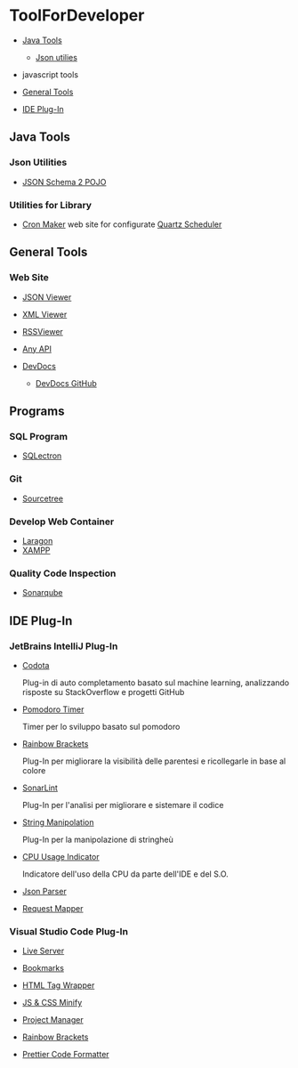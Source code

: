 # ToolForDeveloper

- [Java Tools](#java-tools)

  * [Json utilies](#json-utilies)

- javascript tools

- [General Tools](#general-tools)

- [IDE Plug-In](#IDE-Plug-In)

## **Java Tools**

### Json Utilities

- [JSON Schema 2 POJO](http://www.jsonschema2pojo.org/)

### Utilities for Library

- [Cron Maker](http://www.cronmaker.com/) web site for configurate [Quartz Scheduler](http://www.quartz-scheduler.org/)

## **General Tools**

### Web Site

- [JSON Viewer](https://codebeautify.org/jsonviewer)

- [XML Viewer](https://codebeautify.org/xmlviewer)

- [RSSViewer](https://codebeautify.org/rssviewer)

- [Any API](https://any-api.com/)

- [DevDocs](https://devdocs.io/)

  - [DevDocs GitHub](https://github.com/freeCodeCamp/devdocs)

## Programs

### SQL Program

- [SQLectron](https://sqlectron.github.io/)

### Git

- [Sourcetree](https://www.sourcetreeapp.com/)

### Develop Web Container

- [Laragon](https://laragon.org/)
- [XAMPP](https://www.apachefriends.org/it/index.html)

### Quality Code Inspection

- [Sonarqube](https://www.sonarqube.org/)

## IDE Plug-In

### JetBrains IntelliJ Plug-In

- [Codota](https://www.codota.com/)

  Plug-in di auto completamento basato sul machine learning, analizzando risposte su StackOverflow e progetti GitHub

- [Pomodoro Timer](https://plugins.jetbrains.com/plugin/4954-pomodoro-tm)

  Timer per lo sviluppo basato sul pomodoro

- [Rainbow Brackets](https://plugins.jetbrains.com/plugin/10080-rainbow-brackets)

  Plug-In per migliorare la visibilità delle parentesi e ricollegarle in base al colore

- [SonarLint](https://plugins.jetbrains.com/plugin/7973-sonarlint)

  Plug-In per l'analisi per migliorare e sistemare il codice

- [String Manipolation](https://plugins.jetbrains.com/plugin/2162-string-manipulation)

  Plug-In per la manipolazione di stringheù

- [CPU Usage Indicator](https://plugins.jetbrains.com/plugin/8580-cpu-usage-indicator)

  Indicatore dell'uso della CPU da parte dell'IDE e del S.O.

- [Json Parser](https://plugins.jetbrains.com/plugin/10650-json-parser)

- [Request Mapper](https://plugins.jetbrains.com/plugin/9567-request-mapper)

### Visual Studio Code Plug-In

- [Live Server](https://marketplace.visualstudio.com/items?itemName=ritwickdey.LiveServer)

- [Bookmarks](https://marketplace.visualstudio.com/items?itemName=alefragnani.Bookmarks)

- [HTML Tag Wrapper](https://marketplace.visualstudio.com/items?itemName=bradgashler.htmltagwrap)

- [JS & CSS Minify](https://marketplace.visualstudio.com/items?itemName=olback.es6-css-minify)

- [Project Manager](https://marketplace.visualstudio.com/items?itemName=alefragnani.project-manager)

- [Rainbow Brackets](https://marketplace.visualstudio.com/items?itemName=2gua.rainbow-brackets)

- [Prettier Code Formatter](https://marketplace.visualstudio.com/items?itemName=esbenp.prettier-vscode)
